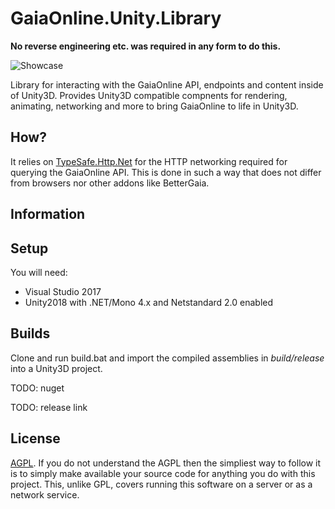 # GaiaOnline.Unity.Library

**No reverse engineering etc. was required in any form to do this.**

![Showcase](http://i.imgur.com/waYynnx.gif "Demo of some components")

Library for interacting with the GaiaOnline API, endpoints and content inside of Unity3D. Provides Unity3D compatible compnents for rendering, animating, networking and more to bring GaiaOnline to life in Unity3D.

## How?

It relies on [TypeSafe.Http.Net](https://github.com/HelloKitty/TypeSafe.Http.Net) for the HTTP networking required for querying the GaiaOnline API. This is done in such a way that does not differ from browsers nor other addons like BetterGaia.

## Information


## Setup

You will need:

* Visual Studio 2017
* Unity2018 with .NET/Mono 4.x and Netstandard 2.0 enabled

## Builds

Clone and run build.bat and import the compiled assemblies in *build/release* into a Unity3D project.

TODO: nuget

TODO: release link

## License

[AGPL](https://www.gnu.org/licenses/agpl-3.0.en.html). If you do not understand the AGPL then the simpliest way to follow it is to simply make available your source code for anything you do with this project. This, unlike GPL, covers running this software on a server or as a network service.
